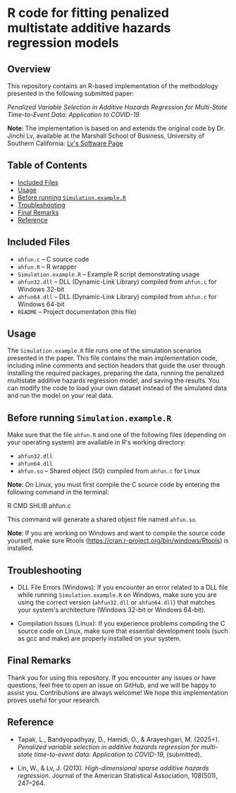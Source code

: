 # R code for fitting penalized multistate additive hazards regression models

## Overview 

This repository contains an R-based implementation of the methodology presented in the following submitted paper:

*Penalized Variable Selection in Additive Hazards Regression for Multi-State Time-to-Event Data: Application to COVID-19*

**Note**: The implementation is based on and extends the original code by Dr. Jinchi Lv, available at the Marshall School of Business, University of Southern California: [Lv's Software Page](https://faculty.marshall.usc.edu/jinchi-lv/publications/software/)


## Table of Contents

* [Included Files](#includedfiles)
* [Usage](#usage)
* [Before running `Simulation.example.R`](#beforerunning`Simulation.example.R`)
* [Troubleshooting](#troubleshooting)
* [Final Remarks](#finalremarks)
* [Reference](#reference)


## Included Files

* `ahfun.c`              – C source code  
* `ahfun.R`              – R wrapper  
* `Simulation.example.R` – Example R script demonstrating usage  
* `ahfun32.dll`          – DLL (Dynamic-Link Library) compiled from `ahfun.c` for Windows 32-bit
* `ahfun64.dll`          – DLL (Dynamic-Link Library) compiled from `ahfun.c` for Windows 64-bit 
* `README`               – Project documentation (this file)


## Usage

The `Simulation.example.R` file runs one of the simulation scenarios presented in the paper. This file contains the main implementation code, including inline comments and section headers that guide the user through installing the required packages, preparing the data, running the penalized multistate additive hazards regression model, and saving the results.
You can modify the code to load your own dataset instead of the simulated data and run the model on your real data.


## Before running `Simulation.example.R`

Make sure that the file `ahfun.R` and one of the following files (depending on your operating system) are available in R's working directory:

* `ahfun32.dll`
* `ahfun64.dll`
* `ahfun.so`          – Shared object (SO) compiled from `ahfun.c` for Linux
 
**Note**: On Linux, you must first compile the C source code by entering the following command in the terminal: 
  
  R CMD SHLIB ahfun.c

This command will generate a shared object file named `ahfun.so`.


**Note**: If you are working on Windows and want to compile the source code yourself, make sure Rtools (https://cran.r-project.org/bin/windows/Rtools) is installed.


## Troubleshooting

* DLL File Errors (Windows): If you encounter an error related to a DLL file while running `Simulation.example.R` on Windows, make sure you are using the correct version (`ahfun32.dll` or `ahfun64.dll`) that matches your system's architecture (Windows 32-bit or Windows 64-bit).

* Compilation Issues (Linux): If you experience problems compiling the C source code on Linux, make sure that essential development tools (such as gcc and make) are properly installed on your system.


## Final Remarks

Thank you for using this repository. If you encounter any issues or have questions, feel free to open an issue on GitHub, and we will be happy to assist you. Contributions are always welcome! We hope this implementation proves useful for your research.


## Reference

* Tapak, L., Bandyopadhyay, D., Hamidi, O., & Arayeshgari, M. (2025+). *Penalized variable selection in additive hazards regression for multi-state time-to-event data: Application to COVID-19*, (submitted).

* Lin, W., & Lv, J. (2013). *High-dimensional sparse additive hazards regression*. Journal of the American Statistical Association, 108(501), 247–264.
